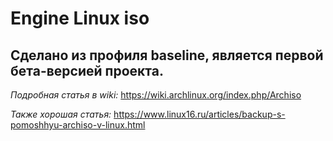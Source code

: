 # Engine Linux iso

## Сделано из профиля baseline, является первой бета-версией проекта.

_Подробная статья в wiki:_ https://wiki.archlinux.org/index.php/Archiso

_Также хорошая статья:_ https://www.linux16.ru/articles/backup-s-pomoshhyu-archiso-v-linux.html
```
